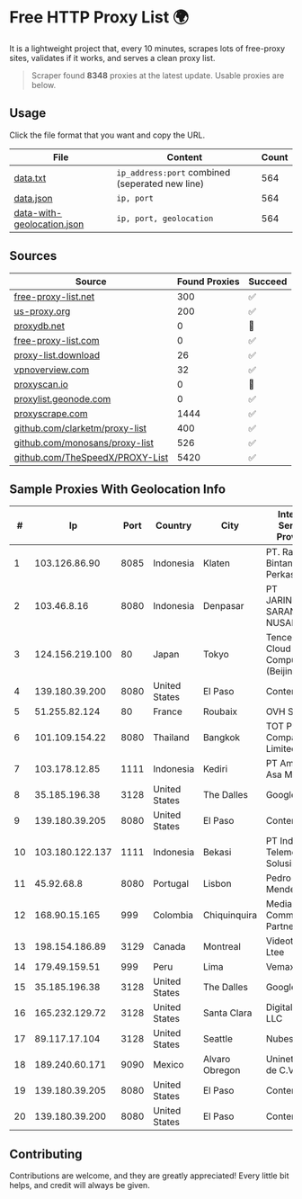 
# Free HTTP Proxy List 🌍

It is a lightweight project that, every 10 minutes, scrapes lots of free-proxy sites, validates if it works, and serves a clean proxy list.


> Scraper found **8348** proxies at the latest update. Usable proxies are below.

## Usage

Click the file format that you want and copy the URL.


|File|Content|Count|
|----|-------|-----|
|[data.txt](https://raw.githubusercontent.com/themiralay/Proxy-List-World/master/data.txt)|`ip_address:port` combined (seperated new line)|564|
|[data.json](https://raw.githubusercontent.com/themiralay/Proxy-List-World/master/data.json)|`ip, port`|564|
|[data-with-geolocation.json](https://raw.githubusercontent.com/themiralay/Proxy-List-World/master/data-with-geolocation.json)|`ip, port, geolocation`|564|

## Sources

|Source|Found Proxies|Succeed|
|------|-------------|-------|
|[free-proxy-list.net](https://free-proxy-list.net)|300|✅|
|[us-proxy.org](https://www.us-proxy.org)|200|✅|
|[proxydb.net](http://proxydb.net)|0|🚫|
|[free-proxy-list.com](https://free-proxy-list.com/?page=&port=&type%5B%5D=http&type%5B%5D=https&up_time=0&search=Search)|0|✅|
|[proxy-list.download](https://www.proxy-list.download/HTTP)|26|✅|
|[vpnoverview.com](https://vpnoverview.com/privacy/anonymous-browsing/free-proxy-servers)|32|✅|
|[proxyscan.io](https://www.proxyscan.io)|0|🚫|
|[proxylist.geonode.com](https://proxylist.geonode.com/api/proxy-list?limit=300&page=1&sort_by=lastChecked&sort_type=desc&protocols=http,https)|0|✅|
|[proxyscrape.com](https://api.proxyscrape.com/v2/?request=displayproxies&protocol=http&timeout=10000&country=all&ssl=all&anonymity=all)|1444|✅|
|[github.com/clarketm/proxy-list](https://raw.githubusercontent.com/clarketm/proxy-list/master/proxy-list-raw.txt)|400|✅|
|[github.com/monosans/proxy-list](https://raw.githubusercontent.com/monosans/proxy-list/main/proxies/http.txt)|526|✅|
|[github.com/TheSpeedX/PROXY-List](https://raw.githubusercontent.com/TheSpeedX/PROXY-List/master/http.txt)|5420|✅|


## Sample Proxies With Geolocation Info

|#|Ip|Port|Country|City|Internet Service Provider|
|-|--|----|-------|----|-------------------------|
|1|103.126.86.90|8085|Indonesia|Klaten|PT. Rasi Bintang Perkasa|
|2|103.46.8.16|8080|Indonesia|Denpasar|PT JARINGANKU SARANA NUSANTARA|
|3|124.156.219.100|80|Japan|Tokyo|Tencent Cloud Computing (Beijing) Co|
|4|139.180.39.200|8080|United States|El Paso|Conterra|
|5|51.255.82.124|80|France|Roubaix|OVH SAS|
|6|101.109.154.22|8080|Thailand|Bangkok|TOT Public Company Limited|
|7|103.178.12.85|1111|Indonesia|Kediri|PT Amerta Asa Media|
|8|35.185.196.38|3128|United States|The Dalles|Google LLC|
|9|139.180.39.205|8080|United States|El Paso|Conterra|
|10|103.180.122.137|1111|Indonesia|Bekasi|PT Indo Telemedia Solusi|
|11|45.92.68.8|8080|Portugal|Lisbon|Pedro Pita Mendes Vaz|
|12|168.90.15.165|999|Colombia|Chiquinquira|Media Commerce Partners S.A|
|13|198.154.186.89|3129|Canada|Montreal|Videotron Ltee|
|14|179.49.159.51|999|Peru|Lima|Vemax S.A.C|
|15|35.185.196.38|3128|United States|The Dalles|Google LLC|
|16|165.232.129.72|3128|United States|Santa Clara|DigitalOcean, LLC|
|17|89.117.17.104|3128|United States|Seattle|Nubes, LLC|
|18|189.240.60.171|9090|Mexico|Alvaro Obregon|Uninet S.A. de C.V.|
|19|139.180.39.205|8080|United States|El Paso|Conterra|
|20|139.180.39.200|8080|United States|El Paso|Conterra|



## Contributing

Contributions are welcome, and they are greatly appreciated! Every
little bit helps, and credit will always be given.

